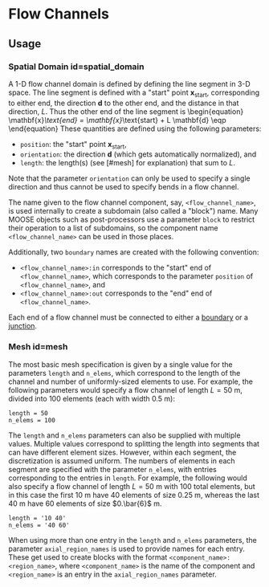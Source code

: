 # Flow Channels

## Usage

### Spatial Domain id=spatial_domain

A 1-D flow channel domain is defined by defining the line segment in 3-D space.
The line segment is defined with a "start" point $\mathbf{x}_\text{start}$,
corresponding to either end, the direction $\mathbf{d}$ to the other end, and
the distance in that direction, $L$. Thus the other end of the line segment is
\begin{equation}
  \mathbf{x}_\text{end} = \mathbf{x}_\text{start} + L \mathbf{d} \eqp
\end{equation}
These quantities are defined using the following parameters:

- `position`: the "start" point $\mathbf{x}_\text{start}$,
- `orientation`: the direction $\mathbf{d}$ (which gets automatically normalized), and
- `length`: the length(s) (see [#mesh] for explanation) that sum to $L$.

Note that the parameter `orientation` can only be used to specify a single
direction and thus cannot be used to specify bends in a flow channel.

The name given to the flow channel component, say, `<flow_channel_name>`, is
used internally to create a subdomain (also called a "block") name. Many MOOSE
objects such as post-processors use a parameter `block` to restrict their operation
to a list of subdomains, so the component name `<flow_channel_name>` can be used
in those places.

Additionally, two `boundary` names are created with the following convention:

- `<flow_channel_name>:in` corresponds to the "start" end of `<flow_channel_name>`,
  which corresponds to the parameter `position` of `<flow_channel_name>`, and
- `<flow_channel_name>:out` corresponds to the "end" end of `<flow_channel_name>`.

Each end of a flow channel must be connected to either a [boundary](component_groups/flow_boundary.md) or a [junction](component_groups/flow_junction.md).

### Mesh id=mesh

The most basic mesh specification is given by a single value for the parameters
`length` and `n_elems`, which correspond to the length of the channel and number
of uniformly-sized elements to use. For example, the following parameters would
specify a flow channel of length $L = 50$ m, divided into 100 elements (each
with width 0.5 m):

```
length = 50
n_elems = 100
```

The `length` and `n_elems` parameters can also be supplied with multiple values.
Multiple values correspond to splitting the length into segments that can have
different element sizes. However, within each segment, the discretization is
assumed uniform. The numbers of elements in each segment are specified with the
parameter `n_elems`, with entries corresponding to the entries in `length`. For
example, the following would also specify a flow channel of length $L = 50$ m
with 100 total elements, but in this case the first 10 m have 40 elements of
size 0.25 m, whereas the last 40 m have 60 elements of size $0.\bar{6}$ m.

```
length = '10 40'
n_elems = '40 60'
```

When using more than one entry in the `length` and `n_elems` parameters, the
parameter `axial_region_names` is used to provide names for each entry. These
get used to create blocks with the format `<component_name>:<region_name>`,
where `<component_name>` is the name of the component and `<region_name>` is
an entry in the `axial_region_names` parameter.
